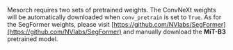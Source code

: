 Mesorch requires two sets of pretrained weights. The ConvNeXt weights will be automatically downloaded when `conv_pretrain` is set to `True`.
As for the SegFormer weights, please visit [https://github.com/NVlabs/SegFormer](https://github.com/NVlabs/SegFormer) and manually download the **MiT-B3** pretrained model.
